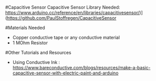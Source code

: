 #Capacitive Sensor
Capacitive Sensor Library Needed: https://www.arduino.cc/reference/en/libraries/capacitivesensor/)](https://github.com/PaulStoffregen/CapacitiveSensor

#Materials Needed
- Copper conductive tape or any conductive material
- 1 MOhm Resistor

#Other Tutorials and Resources
- Using Conductive Ink : https://www.bareconductive.com/blogs/resources/make-a-basic-capacitive-sensor-with-electric-paint-and-arduino
